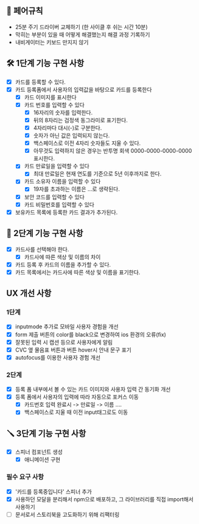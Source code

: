 ## 🫠 페어규칙

- 25분 주기 드라이버 교체하기 (한 사이클 후 쉬는 시간 10분)
- 막히는 부분이 있을 때 어떻게 해결했는지 해결 과정 기록하기
- 내비게이터는 키보드 만지지 않기

## 🛠️ 1단계 기능 구현 사항

- [x] 카드를 등록할 수 있다.
- [x] 카드 등록폼에서 사용자의 입력값을 바탕으로 카드를 등록한다
  - [x] 카드 이미지를 표시한다
  - [x] 카드 번호를 입력할 수 있다
    - [x] 16자리의 숫자를 입력한다.
    - [x] 뒤의 8자리는 검정색 동그라미로 표기한다.
    - [x] 4자리마다 대시(-)로 구분한다.
    - [x] 숫자가 아닌 값은 입력되지 않는다.
    - [x] 백스페이스로 이전 4자리 숫자들도 지울 수 있다.
    - [x] 아무것도 입력하지 않은 경우는 반투명 회색 0000-0000-0000-0000 표시한다.
  - [x] 카드 만료일을 입력할 수 있다
    - [x] 최대 만료일은 현재 연도를 기준으로 5년 이후까지로 한다.
  - [x] 카드 소유자 이름을 입력할 수 있다
    - [x] 19자를 초과하는 이름은 ...로 생략된다.
  - [x] 보안 코드를 입력할 수 있다
  - [x] 카드 비밀번호를 입력할 수 있다
- [x] 보유카드 목록에 등록한 카드 결과가 추가된다.

## 🔨 2단계 기능 구현 사항

- [x] 카드사를 선택해야 한다.
  - [x] 카드사에 따른 색상 및 이름의 차이
- [x] 카드 등록 후 카드의 이름을 추가할 수 있다.
- [x] 카드 목록에서는 카드사에 따른 색상 및 이름을 표기한다.

## UX 개선 사항

### 1단계

- [x] inputmode 추가로 모바일 사용자 경험을 개선
- [x] form 제출 버튼의 color를 black으로 변경하여 ios 환경의 오류(fix)
- [x] 잘못된 입력 시 캡션 등으로 사용자에게 알림
- [x] CVC 옆 물음표 버튼과 버튼 hover시 안내 문구 표기
- [x] autofocus를 이용한 사용자 경험 개선

### 2단계

- [x] 등록 폼 내부에서 볼 수 있는 카드 이미지와 사용자 입력 간 동기화 개선
- [x] 등록 폼에서 사용자의 입력에 따라 자동으로 포커스 이동
  - [x] 카드번호 입력 완료시 -> 만료일 -> 이름 ....
  - [x] 백스페이스로 지울 때 이전 input태그로도 이동

## 🪛 3단계 기능 구현 사항

- [x] 스피너 컴포넌트 생성
  - [x] 애니메이션 구현

### 필수 요구 사항

- [x] '카드를 등록중입니다' 스피너 추가
- [x] 사용하던 모달을 분리해서 npm으로 배포하고, 그 라이브러리를 직접 import해서 사용하기
- [ ] 문서로서 스토리북을 고도화하기 위해 리팩터링
